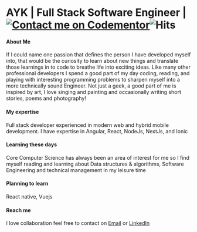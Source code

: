 # AYK | Full Stack Software Engineer | [![Contact me on Codementor](https://www.codementor.io/m-badges/ahmadykhan555/contact-me.svg)](https://www.codementor.io/@ahmadykhan555?refer=badge)![Hits](https://views.whatilearened.today/views/github/ahmadykhan555/ahmadykhan555.svg) 
<!--
**ahmadykhan555/ahmadykhan555** is a ✨ _special_ ✨ repository because its `README.md` (this file) appears on your GitHub profile.

Here are some ideas to get you started:

- 🔭 I’m currently working on ...
- 🌱 I’m currently learning ...
- 👯 I’m looking to collaborate on ...
- 🤔 I’m looking for help with ...
- 💬 Ask me about ...
- 📫 How to reach me: ...
- 😄 Pronouns: ...
- ⚡ Fun fact: ...
-->

#### About Me
If I could name one passion that defines the person I have developed myself into, that would be the curiosity to learn about new things and translate those learnings in to code to breathe life into exciting ideas. Like many other professional developers I spend a good part of my day coding, reading, and playing with interesting programming problems to sharpen myself into a more technically sound Engineer. Not just a geek, a good part of me is inspired by art, I love singing and painting and occasionally writing short stories, poems and photography! 

#### My expertise
Full stack developer experienced in modern web and hybrid mobile development. I have expertise in Angular, React, NodeJs, NextJs, and Ionic

#### Learning these days
Core Computer Science has always been an area of interest for me so I find myself reading and learning about Data structures & algorithms, Software Engineering and technical management in my leisure time

#### Planning to learn
React native, Vuejs

#### Reach me
I love collaboration feel free to contact on [Email](mailto:ahmadyarkhan555@gmail.com) or [LinkedIn](https://www.linkedin.com/in/ahmad-yar-khan-709870118/)
